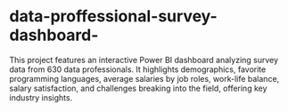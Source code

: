 # data-proffessional-survey-dashboard-
 This project features an interactive Power BI dashboard analyzing survey data from 630 data professionals. It highlights demographics, favorite programming languages, average salaries by job roles, work-life balance, salary satisfaction, and challenges breaking into the field, offering key industry insights.
